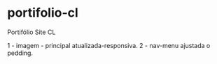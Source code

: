 # portifolio-cl
Portifólio Site CL

1 - imagem - principal atualizada-responsiva.
2 - nav-menu ajustada o pedding.